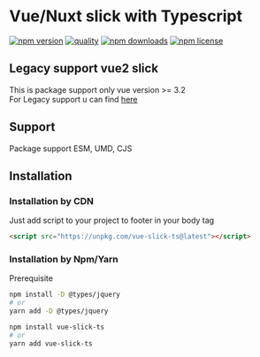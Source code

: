 # Vue/Nuxt slick with Typescript

[![npm version](https://img.shields.io/npm/v/vue-slick-ts.svg?style=flat-square)](http://badge.fury.io/js/vue-slick-ts)
[![quality](https://packagequality.com/shield/vue-slick-ts.svg)](https://packagequality.com/#?package=vue-slick-ts)
[![npm downloads](https://img.shields.io/npm/dm/vue-slick-ts.svg?style=flat-square)](http://badge.fury.io/js/vue-slick-ts)
[![npm license](https://img.shields.io/npm/l/vue-slick-ts.svg?style=flat-square)](http://badge.fury.io/js/vue-slick-ts)

## Legacy support vue2 slick

This is package support only vue version >= 3.2 <br />
For Legacy support u can find [here](https://www.npmjs.com/package/vue-slick)

## Support

Package support ESM, UMD, CJS

## Installation

### Installation by CDN

Just add script to your project to footer in your body tag <br/>

```html
<script src="https://unpkg.com/vue-slick-ts@latest"></script>
```

### Installation by Npm/Yarn

Prerequisite

```sh
npm install -D @types/jquery
# or
yarn add -D @types/jquery
```

```sh
npm install vue-slick-ts
# or
yarn add vue-slick-ts
```
